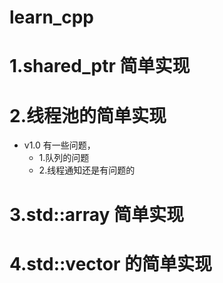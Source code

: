 # learn_cpp
  
# 1.shared_ptr 简单实现

# 2.线程池的简单实现
- v1.0 有一些问题，
    - 1.队列的问题
    - 2.线程通知还是有问题的
# 3.std::array 简单实现

# 4.std::vector 的简单实现
